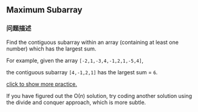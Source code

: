 ## Maximum Subarray  
### 问题描述

Find the contiguous subarray within an array (containing at least one number) which has the largest sum.



For example, given the array `[-2,1,-3,4,-1,2,1,-5,4]`,<br />
the contiguous subarray `[4,-1,2,1]` has the largest sum = `6`.


[click to show more practice.](#)

If you have figured out the O(*n*) solution, try coding another solution using the divide and conquer approach, which is more subtle.
